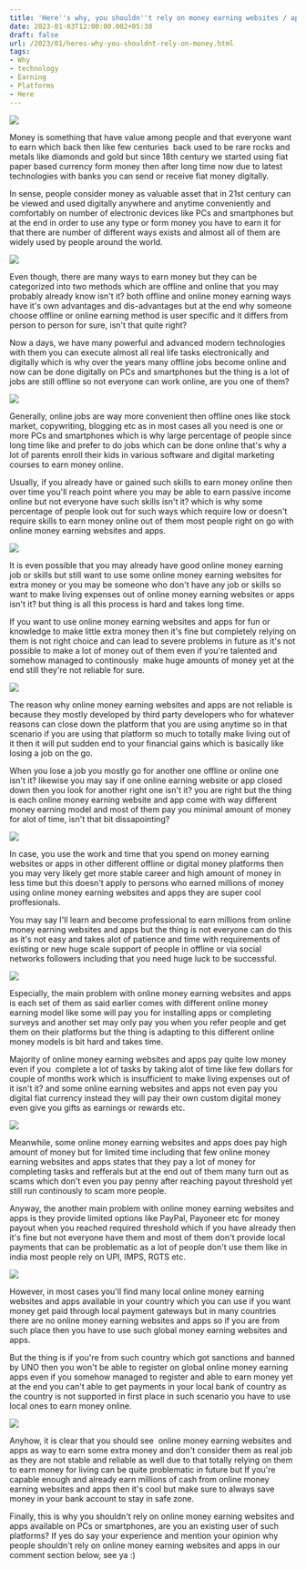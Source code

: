 ```yaml
---
title: 'Here''s why, you shouldn''t rely on money earning websites / apps. '
date: 2023-01-03T12:00:00.002+05:30
draft: false
url: /2023/01/heres-why-you-shouldnt-rely-on-money.html
tags: 
- Why
- technology
- Earning
- Platforms
- Here
---
```


 [![](https://lh3.googleusercontent.com/-jAjHxfF9o2c/Y7MEb_CxgNI/AAAAAAAAQHY/XHCgJFXhQpsVED2oHSs2C-u8B067WqY-gCNcBGAsYHQ/s1600/1672676459237351-0.png)](https://lh3.googleusercontent.com/-jAjHxfF9o2c/Y7MEb_CxgNI/AAAAAAAAQHY/XHCgJFXhQpsVED2oHSs2C-u8B067WqY-gCNcBGAsYHQ/s1600/1672676459237351-0.png) 

  

Money is something that have value among people and that everyone want to earn which back then like few centuries  back used to be rare rocks and metals like diamonds and gold but since 18th century we started using fiat paper based currency form money then after long time now due to latest technologies with banks you can send or receive fiat money digitally.

  

In sense, people consider money as valuable asset that in 21st century can be viewed and used digitally anywhere and anytime conveniently and comfortably on number of electronic devices like PCs and smartphones but at the end in order to use any type or form money you have to earn it for that there are number of different ways exists and almost all of them are widely used by people around the world.

  

 [![](https://lh3.googleusercontent.com/-ftTm7RHv5y8/Y7VID4omy-I/AAAAAAAAQJs/TN8_7Mh6BG4DhWkz3KWdWKPb8yuoJi-IgCNcBGAsYHQ/s1600/1672824843811757-0.png)](https://lh3.googleusercontent.com/-ftTm7RHv5y8/Y7VID4omy-I/AAAAAAAAQJs/TN8_7Mh6BG4DhWkz3KWdWKPb8yuoJi-IgCNcBGAsYHQ/s1600/1672824843811757-0.png) 

  

Even though, there are many ways to earn money but they can be categorized into two methods which are offline and online that you may probably already know isn't it? both offline and online money earning ways have it's own advantages and dis-advantages but at the end why someone choose offline or online earning method is user specific and it differs from person to person for sure, isn't that quite right?

  

Now a days, we have many powerful and advanced modern technologies with them you can execute almost all real life tasks electronically and digitally which is why over the years many offline jobs become online and now can be done digitally on PCs and smartphones but the thing is a lot of jobs are still offline so not everyone can work online, are you one of them?

  

 [![](https://lh3.googleusercontent.com/-1DDvFPY_na0/Y7VIDHAYKOI/AAAAAAAAQJo/yGXvMEhGfv8aPL8gFzWrHW-Qt1Df42cRgCNcBGAsYHQ/s1600/1672824839876789-1.png)](https://lh3.googleusercontent.com/-1DDvFPY_na0/Y7VIDHAYKOI/AAAAAAAAQJo/yGXvMEhGfv8aPL8gFzWrHW-Qt1Df42cRgCNcBGAsYHQ/s1600/1672824839876789-1.png) 

  

Generally, online jobs are way more convenient then offline ones like stock market, copywriting, blogging etc as in most cases all you need is one or more PCs and smartphones which is why large percentage of people since long time like and prefer to do jobs which can be done online that's why a lot of parents enroll their kids in various software and digital marketing courses to earn money online.

  

Usually, if you already have or gained such skills to earn money online then over time you'll reach point where you may be able to earn passive income online but not everyone have such skills isn't it? which is why some percentage of people look out for such ways which require low or doesn't require skills to earn money online out of them most people right on go with online money earning websites and apps.

  

 [![](https://lh3.googleusercontent.com/-Oe4ur9Fjsm4/Y7VICNQZR-I/AAAAAAAAQJk/lmLfz1xsWQ433U683MQaPBktuvs-BlJlQCNcBGAsYHQ/s1600/1672824835979474-2.png)](https://lh3.googleusercontent.com/-Oe4ur9Fjsm4/Y7VICNQZR-I/AAAAAAAAQJk/lmLfz1xsWQ433U683MQaPBktuvs-BlJlQCNcBGAsYHQ/s1600/1672824835979474-2.png) 

  

It is even possible that you may already have good online money earning job or skills but still want to use some online money earning websites for extra money or you may be someone who don't have any job or skills so want to make living expenses out of online money earning websites or apps isn't it? but thing is all this process is hard and takes long time.  

  

If you want to use online money earning websites and apps for fun or knowledge to make little extra money then it's fine but completely relying on them is not right choice and can lead to severe problems in future as it's not possible to make a lot of money out of them even if you're talented and somehow managed to continously  make huge amounts of money yet at the end still they're not reliable for sure.

  

 [![](https://lh3.googleusercontent.com/-UpjDadoIO1o/Y7VIBLBY2XI/AAAAAAAAQJg/BIvKFZ3a_ko2nKlevgZjtEDdBEfFTlOPQCNcBGAsYHQ/s1600/1672824831533250-3.png)](https://lh3.googleusercontent.com/-UpjDadoIO1o/Y7VIBLBY2XI/AAAAAAAAQJg/BIvKFZ3a_ko2nKlevgZjtEDdBEfFTlOPQCNcBGAsYHQ/s1600/1672824831533250-3.png) 

  

The reason why online money earning websites and apps are not reliable is because they mostly developed by third party developers who for whatever reasons can close down the platform that you are using anytime so in that scenario if you are using that platform so much to totally make living out of it then it will put sudden end to your financial gains which is basically like losing a job on the go.

  

When you lose a job you mostly go for another one offline or online one isn't it? likewise you may say if one online earning website or app closed down then you look for another right one isn't it? you are right but the thing is each online money earning website and app come with way different money earning model and most of them pay you minimal amount of money for alot of time, isn't that bit dissapointing?

  

 [![](https://lh3.googleusercontent.com/-bFQE54s5ukw/Y7VH_5x6ObI/AAAAAAAAQJc/Qj_hB1gtoRI8PzUjt6o_WlZRI1rNntm-gCNcBGAsYHQ/s1600/1672824827554115-4.png)](https://lh3.googleusercontent.com/-bFQE54s5ukw/Y7VH_5x6ObI/AAAAAAAAQJc/Qj_hB1gtoRI8PzUjt6o_WlZRI1rNntm-gCNcBGAsYHQ/s1600/1672824827554115-4.png) 

  

In case, you use the work and time that you spend on money earning websites or apps in other different offline or digital money platforms then you may very likely get more stable career and high amount of money in less time but this doesn't apply to persons who earned millions of money using online money earning websites and apps they are super cool proffesionals.

  

You may say I'll learn and become professional to earn millions from online money earning websites and apps but the thing is not everyone can do this as it's not easy and takes alot of patience and time with requirements of existing or new huge scale support of people in offline or via social networks followers including that you need huge luck to be successful.

  

 [![](https://lh3.googleusercontent.com/-dIfTWhD5Qz8/Y7VH-xu3IvI/AAAAAAAAQJY/WCYkeC4vuGYMy-tMfp942an5tCUFybAAQCNcBGAsYHQ/s1600/1672824823681307-5.png)](https://lh3.googleusercontent.com/-dIfTWhD5Qz8/Y7VH-xu3IvI/AAAAAAAAQJY/WCYkeC4vuGYMy-tMfp942an5tCUFybAAQCNcBGAsYHQ/s1600/1672824823681307-5.png) 

  

Especially, the main problem with online money earning websites and apps is each set of them as said earlier comes with different online money earning model like some will pay you for installing apps or completing surveys and another set may only pay you when you refer people and get them on their platforms but the thing is adapting to this different online money models is bit hard and takes time.

  

Majority of online money earning websites and apps pay quite low money even if you  complete a lot of tasks by taking alot of time like few dollars for couple of months work which is insufficient to make living expenses out of it isn't it? and some online earning websites and apps not even pay you digital fiat currency instead they will pay their own custom digital money even give you gifts as earnings or rewards etc.

  

 [![](https://lh3.googleusercontent.com/-gVydx5D4eWk/Y7VH9_y2KjI/AAAAAAAAQJU/oOcE0_BLNnw7A2FrnZCUDB7zNvUf84q8wCNcBGAsYHQ/s1600/1672824819401994-6.png)](https://lh3.googleusercontent.com/-gVydx5D4eWk/Y7VH9_y2KjI/AAAAAAAAQJU/oOcE0_BLNnw7A2FrnZCUDB7zNvUf84q8wCNcBGAsYHQ/s1600/1672824819401994-6.png) 

  

Meanwhile, some online money earning websites and apps does pay high amount of money but for limited time including that few online money earning websites and apps states that they pay a lot of money for completing tasks and refferals but at the end out of them many turn out as scams which don't even you pay penny after reaching payout threshold yet still run continously to scam more people.  

  

Anyway, the another main problem with online money earning websites and apps is they provide limited options like PayPal, Payoneer etc for money payout when you reached required threshold which if you have already then it's fine but not everyone have them and most of them don't provide local payments that can be problematic as a lot of people don't use them like in india most people rely on UPI, IMPS, RGTS etc.

  

 [![](https://lh3.googleusercontent.com/-2I0v-b49z5c/Y7VH8_MnJ_I/AAAAAAAAQJQ/ME_M7UlUejE4eosVjvswX7A3WgQwKS3jQCNcBGAsYHQ/s1600/1672824815313636-7.png)](https://lh3.googleusercontent.com/-2I0v-b49z5c/Y7VH8_MnJ_I/AAAAAAAAQJQ/ME_M7UlUejE4eosVjvswX7A3WgQwKS3jQCNcBGAsYHQ/s1600/1672824815313636-7.png) 

  

However, in most cases you'll find many local online money earning websites and apps available in your country which you can use if you want money get paid through local payment gateways but in many countries there are no online money earning websites and apps so if you are from such place then you have to use such global money earning websites and apps.

  

But the thing is if you're from such country which got sanctions and banned by UNO then you won't be able to register on global online money earning apps even if you somehow managed to register and able to earn money yet at the end you can't able to get payments in your local bank of country as the country is not supported in first place in such scenario you have to use local ones to earn money online.

  

 [![](https://lh3.googleusercontent.com/-Dnwwh5p-kV8/Y7VH7xHRJkI/AAAAAAAAQJM/d62Y73FA88chA9glQ7Q6rKQVHZjasUPCwCNcBGAsYHQ/s1600/1672824811420722-8.png)](https://lh3.googleusercontent.com/-Dnwwh5p-kV8/Y7VH7xHRJkI/AAAAAAAAQJM/d62Y73FA88chA9glQ7Q6rKQVHZjasUPCwCNcBGAsYHQ/s1600/1672824811420722-8.png) 

  

Anyhow, it is clear that you should see  online money earning websites and apps as way to earn some extra money and don't consider them as real job as they are not stable and reliable as well due to that totally relying on them to earn money for living can be quite problematic in future but If you're capable enough and already earn millions of cash from online money earning websites and apps then it's cool but make sure to always save money in your bank account to stay in safe zone.

  

Finally, this is why you shouldn't rely on online money earning websites and apps available on PCs or smartphones, are you an existing user of such platforms? If yes do say your experience and mention your opinion why people shouldn't rely on online money earning websites and apps in our comment section below, see ya :)